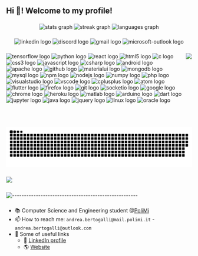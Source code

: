 <h2 align="left">Hi 👋! Welcome to my profile!</h2>

###

<div align="center">
  <img src="https://github-readme-stats.vercel.app/api?username=andberto&hide_title=false&hide_rank=false&show_icons=true&include_all_commits=true&count_private=true&disable_animations=false&theme=tokyonight&locale=en&hide_border=false" height="150" alt="stats graph"  />
  <img src="https://streak-stats.demolab.com?user=andberto&locale=en&mode=weekly&theme=tokyonight&hide_border=false&border_radius=5" height="150" alt="streak graph"  />
  <img src="https://github-readme-stats.vercel.app/api/top-langs?username=andberto&locale=en&hide_title=false&layout=compact&card_width=320&langs_count=8&theme=tokyonight&hide_border=false" height="150" alt="languages graph"  />
</div>

###

<div align="center">
  <img src="https://img.shields.io/static/v1?message=LinkedIn&logo=linkedin&label=&color=0077B5&logoColor=white&labelColor=&style=for-the-badge" height="43" alt="linkedin logo"  />
  <img src="https://img.shields.io/static/v1?message=Discord&logo=discord&label=&color=7289DA&logoColor=white&labelColor=&style=for-the-badge" height="43" alt="discord logo"  />
  <img src="https://img.shields.io/static/v1?message=Gmail&logo=gmail&label=&color=D14836&logoColor=white&labelColor=&style=for-the-badge" height="43" alt="gmail logo"  />
  <img src="https://img.shields.io/static/v1?message=Outlook&logo=microsoft-outlook&label=&color=0078D4&logoColor=white&labelColor=&style=for-the-badge" height="43" alt="microsoft-outlook logo"  />
</div>

###

<img align="right" height="200" src="https://media.giphy.com/media/OKd639JWKn1KM/giphy.gif"  />

###

<div align="left">
  <img src="https://cdn.jsdelivr.net/gh/devicons/devicon/icons/tensorflow/tensorflow-original.svg" height="34" width="48" alt="tensorflow logo"  />
  <img src="https://cdn.jsdelivr.net/gh/devicons/devicon/icons/python/python-original.svg" height="34" width="48" alt="python logo"  />
  <img src="https://cdn.jsdelivr.net/gh/devicons/devicon/icons/react/react-original.svg" height="34" width="48" alt="react logo"  />
  <img src="https://cdn.jsdelivr.net/gh/devicons/devicon/icons/html5/html5-original.svg" height="34" width="48" alt="html5 logo"  />
  <img src="https://cdn.jsdelivr.net/gh/devicons/devicon/icons/c/c-original.svg" height="34" width="48" alt="c logo"  />
  <img src="https://cdn.jsdelivr.net/gh/devicons/devicon/icons/css3/css3-original.svg" height="34" width="48" alt="css3 logo"  />
  <img src="https://cdn.jsdelivr.net/gh/devicons/devicon/icons/javascript/javascript-original.svg" height="34" width="48" alt="javascript logo"  />
  <img src="https://cdn.jsdelivr.net/gh/devicons/devicon/icons/csharp/csharp-original.svg" height="34" width="48" alt="csharp logo"  />
  <img src="https://cdn.jsdelivr.net/gh/devicons/devicon/icons/android/android-original.svg" height="34" width="48" alt="android logo"  />
  <img src="https://cdn.jsdelivr.net/gh/devicons/devicon/icons/apache/apache-original.svg" height="34" width="48" alt="apache logo"  />
  <img src="https://cdn.jsdelivr.net/gh/devicons/devicon/icons/github/github-original.svg" height="34" width="48" alt="github logo"  />
  <img src="https://cdn.jsdelivr.net/gh/devicons/devicon/icons/materialui/materialui-original.svg" height="34" width="48" alt="materialui logo"  />
  <img src="https://cdn.jsdelivr.net/gh/devicons/devicon/icons/mongodb/mongodb-original.svg" height="34" width="48" alt="mongodb logo"  />
  <img src="https://cdn.jsdelivr.net/gh/devicons/devicon/icons/mysql/mysql-original.svg" height="34" width="48" alt="mysql logo"  />
  <img src="https://cdn.jsdelivr.net/gh/devicons/devicon/icons/npm/npm-original-wordmark.svg" height="34" width="48" alt="npm logo"  />
  <img src="https://cdn.jsdelivr.net/gh/devicons/devicon/icons/nodejs/nodejs-original.svg" height="34" width="48" alt="nodejs logo"  />
  <img src="https://cdn.jsdelivr.net/gh/devicons/devicon/icons/numpy/numpy-original.svg" height="34" width="48" alt="numpy logo"  />
  <img src="https://cdn.jsdelivr.net/gh/devicons/devicon/icons/php/php-original.svg" height="34" width="48" alt="php logo"  />
  <img src="https://cdn.jsdelivr.net/gh/devicons/devicon/icons/visualstudio/visualstudio-plain.svg" height="34" width="48" alt="visualstudio logo"  />
  <img src="https://cdn.jsdelivr.net/gh/devicons/devicon/icons/vscode/vscode-original.svg" height="34" width="48" alt="vscode logo"  />
  <img src="https://cdn.jsdelivr.net/gh/devicons/devicon/icons/cplusplus/cplusplus-original.svg" height="34" width="48" alt="cplusplus logo"  />
  <img src="https://cdn.jsdelivr.net/gh/devicons/devicon/icons/atom/atom-original.svg" height="34" width="48" alt="atom logo"  />
  <img src="https://cdn.jsdelivr.net/gh/devicons/devicon/icons/flutter/flutter-original.svg" height="34" width="48" alt="flutter logo"  />
  <img src="https://cdn.jsdelivr.net/gh/devicons/devicon/icons/firefox/firefox-original.svg" height="34" width="48" alt="firefox logo"  />
  <img src="https://cdn.jsdelivr.net/gh/devicons/devicon/icons/git/git-original.svg" height="34" width="48" alt="git logo"  />
  <img src="https://cdn.jsdelivr.net/gh/devicons/devicon/icons/socketio/socketio-original.svg" height="34" width="48" alt="socketio logo"  />
  <img src="https://cdn.jsdelivr.net/gh/devicons/devicon/icons/google/google-original.svg" height="34" width="48" alt="google logo"  />
  <img src="https://cdn.jsdelivr.net/gh/devicons/devicon/icons/chrome/chrome-original.svg" height="34" width="48" alt="chrome logo"  />
  <img src="https://cdn.jsdelivr.net/gh/devicons/devicon/icons/heroku/heroku-original.svg" height="34" width="48" alt="heroku logo"  />
  <img src="https://cdn.jsdelivr.net/gh/devicons/devicon/icons/matlab/matlab-original.svg" height="34" width="48" alt="matlab logo"  />
  <img src="https://cdn.jsdelivr.net/gh/devicons/devicon/icons/arduino/arduino-original.svg" height="34" width="48" alt="arduino logo"  />
  <img src="https://cdn.jsdelivr.net/gh/devicons/devicon/icons/dart/dart-original.svg" height="34" width="48" alt="dart logo"  />
  <img src="https://cdn.jsdelivr.net/gh/devicons/devicon/icons/jupyter/jupyter-original.svg" height="34" width="48" alt="jupyter logo"  />
  <img src="https://cdn.jsdelivr.net/gh/devicons/devicon/icons/java/java-original.svg" height="34" width="48" alt="java logo"  />
  <img src="https://cdn.jsdelivr.net/gh/devicons/devicon/icons/jquery/jquery-original.svg" height="34" width="48" alt="jquery logo"  />
  <img src="https://cdn.jsdelivr.net/gh/devicons/devicon/icons/linux/linux-original.svg" height="34" width="48" alt="linux logo"  />
  <img src="https://cdn.jsdelivr.net/gh/devicons/devicon/icons/oracle/oracle-original.svg" height="34" width="48" alt="oracle logo"  />
</div>

###

<br clear="both">

<img src="https://raw.githubusercontent.com/andberto/andberto/output/github-contribution-grid-snake-dark.svg" alt="Snake animation" />

###

<div align="left">
  <img src="https://visitor-badge.laobi.icu/badge?page_id=andberto.andberto&right_color=rebeccapurple"  />
</div>

###

![-----------------------------------------------------](https://github.com/andreasbm/readme/blob/master/assets/lines/aqua.png)

###

* 📚 Computer Science and Engineering student @[PoliMi](https://www.polimi.it/)
* 📫 How to reach me: ```andrea.bertogalli@mail.polimi.it``` - ```andrea.bertogalli@outlook.com```
* :link: Some of useful links<br>  
  * :eyes: [LinkedIn profile](https://www.linkedin.com/in/andrea-bertogalli-509383175/) 
  * :earth_americas: [Website](https://andberto.github.io/)

###
